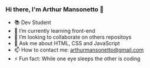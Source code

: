 ### Hi there, I'm Arthur Mansonetto 👋


- 📚 Dev Student
- 🌱 I’m currently learning front-end
- 👯 I’m looking to collaborate on others repositoys
- 💬 Ask me about HTML, CSS and JavaScript
- 📫 How to contact me: arthurmansonetto@gmail.com
- ⚡ Fun fact: While one eye sleeps the other is coding



